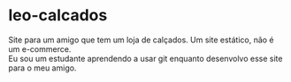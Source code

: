 # leo-calcados
Site para um amigo que tem um loja de calçados. Um site estático, não é um e-commerce. </br>
Eu sou um estudante aprendendo a usar git enquanto desenvolvo esse site para o meu amigo.

